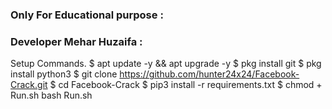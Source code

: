 ### Only For Educational purpose :
   ### Developer Mehar Huzaifa :
Setup Commands.
$ apt update -y && apt upgrade -y
$ pkg install git
$ pkg install python3
$ git clone https://github.com/hunter24x24/Facebook-Crack.git
$ cd Facebook-Crack
$ pip3 install -r requirements.txt
$ chmod + Run.sh
bash Run.sh
